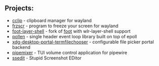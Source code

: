 ## Projects:
- [cclip](https://github.com/heather7283/cclip) - clipboard manager for wayland
- [frzscr](https://github.com/heather7283/frzscr) - program to freeze your screen for wayland
- [foot-layer-shell](https://codeberg.org/heather7283/foot-layer-shell) - fork of [foot](https://codeberg.org/dnkl/foot) with wlr-layer-shell support
- [pollen](https://github.com/heather7283/pollen) - single header event loop library built on top of epoll
- [xdg-desktop-portal-termfilechooser](https://github.com/heather7283/xdg-desktop-portal-termfilechooser) - configurable file picker portal backend
- [pipemixer](https://github.com/heather7283/pipemixer) - TUI volume control application for pipewire
- [ssedit](https://github.com/heather7283/ssedit) - Stupid Screenshot EDitor

 
<!--
**heather7283/heather7283** is a ✨ _special_ ✨ repository because its `README.md` (this file) appears on your GitHub profile.

Here are some ideas to get you started:

- 🔭 I’m currently working on ...
- 🌱 I’m currently learning ...
- 👯 I’m looking to collaborate on ...
- 🤔 I’m looking for help with ...
- 💬 Ask me about ...
- 📫 How to reach me: ...
- 😄 Pronouns: ...
- ⚡ Fun fact: ...
-->
